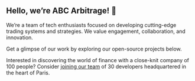 ## Hello, we’re ABC Arbitrage! 👋

We’re a team of tech enthusiasts focused on developing cutting-edge trading systems and strategies. We value engagement, collaboration, and innovation.

Get a glimpse of our work by exploring our open-source projects below.

Interested in discovering the world of finance with a close-knit company of 100 people? Consider [joining our team](https://www.abc-arbitrage.com/career) of 30 developers headquartered in the heart of Paris.
